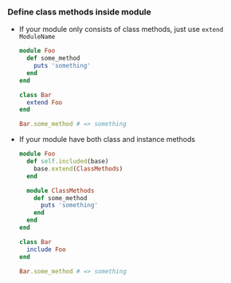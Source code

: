 ### Define class methods inside module

* If your module only consists of class methods, just use `extend ModuleName`

    ```ruby
    module Foo
      def some_method
        puts 'something'
      end
    end

    class Bar
      extend Foo
    end

    Bar.some_method # => something
    ```
* If your module have both class and instance methods

    ```ruby
    module Foo
      def self.included(base)
        base.extend(ClassMethods)
      end

      module ClassMethods
        def some_method
          puts 'something'
        end
      end
    end

    class Bar
      include Foo
    end

    Bar.some_method # => something
    ```
